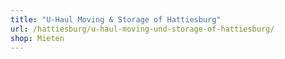 ```yaml
---
title: "U-Haul Moving & Storage of Hattiesburg"
url: /hattiesburg/u-haul-moving-und-storage-of-hattiesburg/
shop: Mieten
---
```

